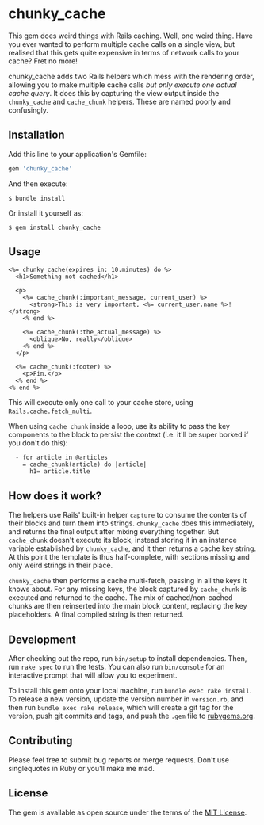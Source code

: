 # chunky_cache

This gem does weird things with Rails caching. Well, one weird thing. Have you ever wanted to perform multiple cache calls on a single view, but realised that this gets quite expensive in terms of network calls to your cache? Fret no more!

chunky_cache adds two Rails helpers which mess with the rendering order, allowing you to make multiple cache calls _but only execute one actual cache query_. It does this by capturing the view output inside the `chunky_cache` and `cache_chunk` helpers. These are named poorly and confusingly.

## Installation

Add this line to your application's Gemfile:

```ruby
gem 'chunky_cache'
```

And then execute:

    $ bundle install

Or install it yourself as:

    $ gem install chunky_cache

## Usage

```erb
<%= chunky_cache(expires_in: 10.minutes) do %>
  <h1>Something not cached</h1>

  <p>
    <%= cache_chunk(:important_message, current_user) %>
      <strong>This is very important, <%= current_user.name %>!</strong>
    <% end %>

    <%= cache_chunk(:the_actual_message) %>
      <oblique>No, really</oblique>
    <% end %>
  </p>

  <%= cache_chunk(:footer) %>
    <p>Fin.</p>
  <% end %>
<% end %>
```

This will execute only one call to your cache store, using `Rails.cache.fetch_multi`.

When using `cache_chunk` inside a loop, use its ability to pass the key components to the block
to persist the context (i.e. it'll be super borked if you don't do this):

```slim
  - for article in @articles
    = cache_chunk(article) do |article|
      h1= article.title
```

## How does it work?

The helpers use Rails' built-in helper `capture` to consume the contents of their blocks and turn them into strings. `chunky_cache` does this immediately, and returns the final output after mixing everything together. But `cache_chunk` doesn't execute its block, instead storing it in an instance variable established by `chunky_cache`, and it then returns a cache key string. At this point the template is thus half-complete, with sections missing and only weird strings in their place.

`chunky_cache` then performs a cache multi-fetch, passing in all the keys it knows about. For any missing keys, the block captured by `cache_chunk` is executed and returned to the cache. The mix of cached/non-cached chunks are then reinserted into the main block content, replacing the key placeholders. A final compiled string is then returned.

## Development

After checking out the repo, run `bin/setup` to install dependencies. Then, run `rake spec` to run the tests. You can also run `bin/console` for an interactive prompt that will allow you to experiment.

To install this gem onto your local machine, run `bundle exec rake install`. To release a new version, update the version number in `version.rb`, and then run `bundle exec rake release`, which will create a git tag for the version, push git commits and tags, and push the `.gem` file to [rubygems.org](https://rubygems.org).

## Contributing

Please feel free to submit bug reports or merge requests. Don't use singlequotes in Ruby or you'll make me mad.

## License

The gem is available as open source under the terms of the [MIT License](https://opensource.org/licenses/MIT).
